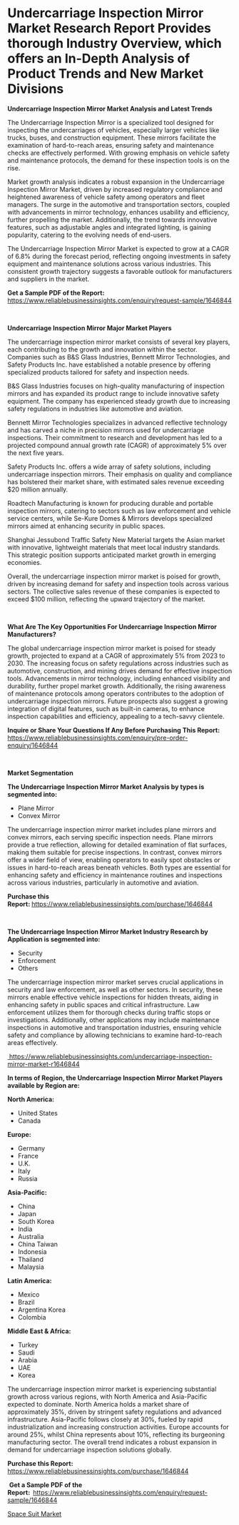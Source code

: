 <p><h1>Undercarriage Inspection Mirror Market Research Report Provides thorough Industry Overview, which offers an In-Depth Analysis of Product Trends and New Market Divisions</h1></p><p><strong>Undercarriage Inspection Mirror Market Analysis and Latest Trends</strong></p>
<p><p>The Undercarriage Inspection Mirror is a specialized tool designed for inspecting the undercarriages of vehicles, especially larger vehicles like trucks, buses, and construction equipment. These mirrors facilitate the examination of hard-to-reach areas, ensuring safety and maintenance checks are effectively performed. With growing emphasis on vehicle safety and maintenance protocols, the demand for these inspection tools is on the rise.</p><p>Market growth analysis indicates a robust expansion in the Undercarriage Inspection Mirror Market, driven by increased regulatory compliance and heightened awareness of vehicle safety among operators and fleet managers. The surge in the automotive and transportation sectors, coupled with advancements in mirror technology, enhances usability and efficiency, further propelling the market. Additionally, the trend towards innovative features, such as adjustable angles and integrated lighting, is gaining popularity, catering to the evolving needs of end-users.</p><p>The Undercarriage Inspection Mirror Market is expected to grow at a CAGR of 6.8% during the forecast period, reflecting ongoing investments in safety equipment and maintenance solutions across various industries. This consistent growth trajectory suggests a favorable outlook for manufacturers and suppliers in the market.</p></p>
<p><strong>Get a Sample PDF of the Report:&nbsp;</strong> <a href="https://www.reliablebusinessinsights.com/enquiry/request-sample/1646844?utm_campaign=2318&utm_medium=2&utm_source=Github&utm_content=ia&utm_term=30032025&utm_id=undercarriage-inspection-mirror">https://www.reliablebusinessinsights.com/enquiry/request-sample/1646844</a></p>
<p>&nbsp;</p>
<p><strong>Undercarriage Inspection Mirror Major Market Players</strong></p>
<p><p>The undercarriage inspection mirror market consists of several key players, each contributing to the growth and innovation within the sector. Companies such as B&S Glass Industries, Bennett Mirror Technologies, and Safety Products Inc. have established a notable presence by offering specialized products tailored for safety and inspection needs.</p><p>B&S Glass Industries focuses on high-quality manufacturing of inspection mirrors and has expanded its product range to include innovative safety equipment. The company has experienced steady growth due to increasing safety regulations in industries like automotive and aviation.</p><p>Bennett Mirror Technologies specializes in advanced reflective technology and has carved a niche in precision mirrors used for undercarriage inspections. Their commitment to research and development has led to a projected compound annual growth rate (CAGR) of approximately 5% over the next five years.</p><p>Safety Products Inc. offers a wide array of safety solutions, including undercarriage inspection mirrors. Their emphasis on quality and compliance has bolstered their market share, with estimated sales revenue exceeding $20 million annually.</p><p>Roadtech Manufacturing is known for producing durable and portable inspection mirrors, catering to sectors such as law enforcement and vehicle service centers, while Se-Kure Domes & Mirrors develops specialized mirrors aimed at enhancing security in public spaces. </p><p>Shanghai Jessubond Traffic Safety New Material targets the Asian market with innovative, lightweight materials that meet local industry standards. This strategic position supports anticipated market growth in emerging economies.</p><p>Overall, the undercarriage inspection mirror market is poised for growth, driven by increasing demand for safety and inspection tools across various sectors. The collective sales revenue of these companies is expected to exceed $100 million, reflecting the upward trajectory of the market.</p></p>
<p>&nbsp;</p>
<p><strong>What Are The Key Opportunities For Undercarriage Inspection Mirror Manufacturers?</strong></p>
<p><p>The global undercarriage inspection mirror market is poised for steady growth, projected to expand at a CAGR of approximately 5% from 2023 to 2030. The increasing focus on safety regulations across industries such as automotive, construction, and mining drives demand for effective inspection tools. Advancements in mirror technology, including enhanced visibility and durability, further propel market growth. Additionally, the rising awareness of maintenance protocols among operators contributes to the adoption of undercarriage inspection mirrors. Future prospects also suggest a growing integration of digital features, such as built-in cameras, to enhance inspection capabilities and efficiency, appealing to a tech-savvy clientele.</p></p>
<p><strong>Inquire or Share Your Questions If Any Before Purchasing This Report:</strong> <a href="https://www.reliablebusinessinsights.com/enquiry/pre-order-enquiry/1646844?utm_campaign=2318&utm_medium=2&utm_source=Github&utm_content=ia&utm_term=30032025&utm_id=undercarriage-inspection-mirror">https://www.reliablebusinessinsights.com/enquiry/pre-order-enquiry/1646844</a></p>
<p>&nbsp;</p>
<p><strong>Market Segmentation</strong></p>
<p><strong>The Undercarriage Inspection Mirror Market Analysis by types is segmented into:</strong></p>
<p><ul><li>Plane Mirror</li><li>Convex Mirror</li></ul></p>
<p><p>The undercarriage inspection mirror market includes plane mirrors and convex mirrors, each serving specific inspection needs. Plane mirrors provide a true reflection, allowing for detailed examination of flat surfaces, making them suitable for precise inspections. In contrast, convex mirrors offer a wider field of view, enabling operators to easily spot obstacles or issues in hard-to-reach areas beneath vehicles. Both types are essential for enhancing safety and efficiency in maintenance routines and inspections across various industries, particularly in automotive and aviation.</p></p>
<p><strong>Purchase this Report:&nbsp;</strong><a href="https://www.reliablebusinessinsights.com/purchase/1646844?utm_campaign=2318&utm_medium=2&utm_source=Github&utm_content=ia&utm_term=30032025&utm_id=undercarriage-inspection-mirror">https://www.reliablebusinessinsights.com/purchase/1646844</a></p>
<p>&nbsp;</p>
<p><strong>The Undercarriage Inspection Mirror Market Industry Research by Application is segmented into:</strong></p>
<p><ul><li>Security</li><li>Enforcement</li><li>Others</li></ul></p>
<p><p>The undercarriage inspection mirror market serves crucial applications in security and law enforcement, as well as other sectors. In security, these mirrors enable effective vehicle inspections for hidden threats, aiding in enhancing safety in public spaces and critical infrastructure. Law enforcement utilizes them for thorough checks during traffic stops or investigations. Additionally, other applications may include maintenance inspections in automotive and transportation industries, ensuring vehicle safety and compliance by allowing technicians to examine hard-to-reach areas effectively.</p></p>
<p><a href="https://www.reliablebusinessinsights.com/undercarriage-inspection-mirror-market-r1646844?utm_campaign=2318&utm_medium=2&utm_source=Github&utm_content=ia&utm_term=30032025&utm_id=undercarriage-inspection-mirror">&nbsp;https://www.reliablebusinessinsights.com/undercarriage-inspection-mirror-market-r1646844</a></p>
<p><strong>In terms of Region, the Undercarriage Inspection Mirror Market Players available by Region are:</strong></p>
<p>
    <p> <strong> North America: </strong>
        <ul>
            <li>United States</li>
            <li>Canada</li>
        </ul>
        </p> 
    <p> <strong> Europe: </strong>
        <ul>
            <li>Germany</li>
            <li>France</li>
            <li>U.K.</li>
            <li>Italy</li>
            <li>Russia</li>
        </ul>
        </p> 
    <p> <strong> Asia-Pacific: </strong>
        <ul>
            <li>China</li>
            <li>Japan</li>
            <li>South Korea</li>
            <li>India</li>
            <li>Australia</li>
            <li>China Taiwan</li>
            <li>Indonesia</li>
            <li>Thailand</li>
            <li>Malaysia</li>
        </ul>
        </p> 
    <p> <strong> Latin America: </strong>
        <ul>
            <li>Mexico</li>
            <li>Brazil</li>
            <li>Argentina Korea</li>
            <li>Colombia</li>
        </ul>
        </p> 
    <p> <strong> Middle East & Africa: </strong>
        <ul>
            <li>Turkey</li>
            <li>Saudi</li>
            <li>Arabia</li>
            <li>UAE</li>
            <li>Korea</li>
        </ul>
    </p>
    </p>
<p><p>The undercarriage inspection mirror market is experiencing substantial growth across various regions, with North America and Asia-Pacific expected to dominate. North America holds a market share of approximately 35%, driven by stringent safety regulations and advanced infrastructure. Asia-Pacific follows closely at 30%, fueled by rapid industrialization and increasing construction activities. Europe accounts for around 25%, whilst China represents about 10%, reflecting its burgeoning manufacturing sector. The overall trend indicates a robust expansion in demand for undercarriage inspection solutions globally.</p></p>
<p><strong>Purchase this Report: </strong><a href="https://www.reliablebusinessinsights.com/purchase/1646844?utm_campaign=2318&utm_medium=2&utm_source=Github&utm_content=ia&utm_term=30032025&utm_id=undercarriage-inspection-mirror">https://www.reliablebusinessinsights.com/purchase/1646844</a></p>
<p>&nbsp;<strong>Get a Sample PDF of the Report:&nbsp;&nbsp;</strong><a href="https://www.reliablebusinessinsights.com/enquiry/request-sample/1646844?utm_campaign=2318&utm_medium=2&utm_source=Github&utm_content=ia&utm_term=30032025&utm_id=undercarriage-inspection-mirror">https://www.reliablebusinessinsights.com/enquiry/request-sample/1646844</a></p>
<p><strong></strong></p>
<p><p><a href="https://github.com/AlisaRowe24/Market-Research-Report-List-2/blob/main/space-suit-market.md?utm_campaign=2318&utm_medium=2&utm_source=Github&utm_content=ia&utm_term=30032025&utm_id=undercarriage-inspection-mirror">Space Suit Market</a></p></p>